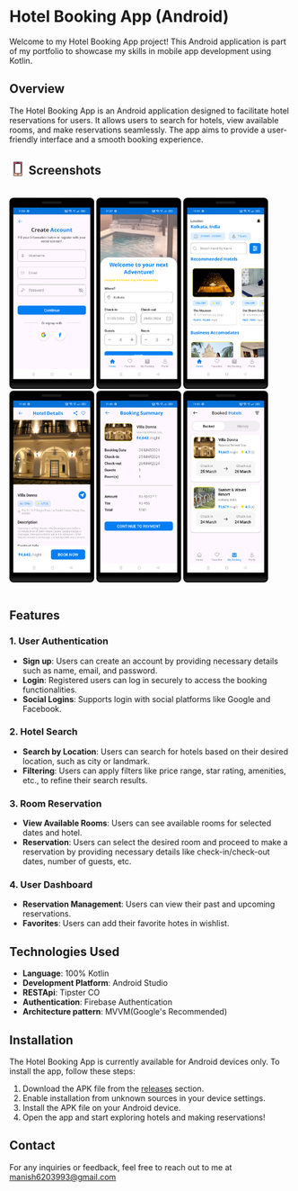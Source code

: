 

# Hotel Booking App (Android)

Welcome to my Hotel Booking App project! This Android application is part of my portfolio to showcase my skills in mobile app development using Kotlin.

## Overview

The Hotel Booking App is an Android application designed to facilitate hotel reservations for users. It allows users to search for hotels, view available rooms, and make reservations seamlessly. The app aims to provide a user-friendly interface and a smooth booking experience.

<h2 align="left">
<sub>
<img  src="metadata/readme/phone.svg"
      height="30"
      width="30">
</sub>
Screenshots
</h2>

<div style="width:100%; display:flex; justify-content: space-evenly; align-items: center;">

[<img src="metadata/screenshots/screenshot_2.png" width=30% alt="Home">](metadata/screenshots/screenshot_2.png)
[<img src="metadata/screenshots/screenshot_4.png" width=30% alt="Home">](metadata/screenshots/screenshot_4.png)
[<img src="metadata/screenshots/screenshot_7.png" width=30% alt="Home">](metadata/screenshots/screenshot_7.png)
[<img src="metadata/screenshots/screenshot_9.png" width=30% alt="Home">](metadata/screenshots/screenshot_9.png)
[<img src="metadata/screenshots/screenshot_10.png" width=30% alt="Home">](metadata/screenshots/screenshot_10.png)
[<img src="metadata/screenshots/screenshot_6.png" width=30% alt="Home">](metadata/screenshots/screenshot_6.png)

</div>

## Features

### 1. User Authentication

- **Sign up**: Users can create an account by providing necessary details such as name, email, and password.
- **Login**: Registered users can log in securely to access the booking functionalities.
- **Social Logins**: Supports login with social platforms like Google and Facebook.

### 2. Hotel Search

- **Search by Location**: Users can search for hotels based on their desired location, such as city or landmark.
- **Filtering**: Users can apply filters like price range, star rating, amenities, etc., to refine their search results.

### 3. Room Reservation

- **View Available Rooms**: Users can see available rooms for selected dates and hotel.
- **Reservation**: Users can select the desired room and proceed to make a reservation by providing necessary details like check-in/check-out dates, number of guests, etc.

### 4. User Dashboard

- **Reservation Management**: Users can view their past and upcoming reservations.
- **Favorites**: Users can add their favorite hotes in wishlist.


## Technologies Used

- **Language**: 100% Kotlin
- **Development Platform**: Android Studio
- **RESTApi**: Tipster CO
- **Authentication**: Firebase Authentication
- **Architecture pattern**: MVVM(Google's Recommended)

## Installation

The Hotel Booking App is currently available for Android devices only. To install the app, follow these steps:

1. Download the APK file from the [releases](app/release) section.
2. Enable installation from unknown sources in your device settings.
3. Install the APK file on your Android device.
4. Open the app and start exploring hotels and making reservations!


## Contact

For any inquiries or feedback, feel free to reach out to me at manish6203993@gmail.com
